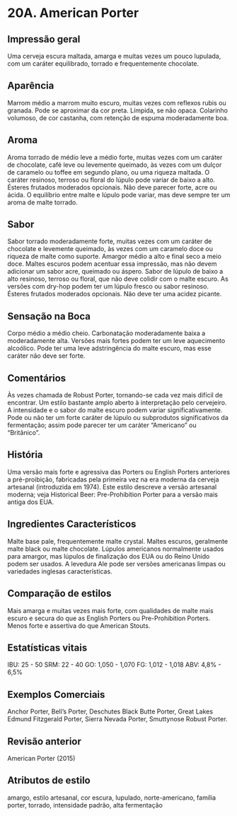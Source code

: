 # 20A. American Porter

## Impressão geral

Uma cerveja escura maltada, amarga e muitas vezes um pouco lupulada, com um caráter equilibrado, torrado e frequentemente chocolate.

## Aparência

Marrom médio a marrom muito escuro, muitas vezes com reflexos rubis ou granada. Pode se aproximar da cor preta. Límpida, se não opaca. Colarinho volumoso, de cor castanha, com retenção de espuma moderadamente boa.

## Aroma

Aroma torrado de médio leve a médio forte, muitas vezes com um caráter de chocolate, café leve ou levemente queimado, às vezes com um dulçor de caramelo ou toffee em segundo plano, ou uma riqueza maltada. O caráter resinoso, terroso ou floral do lúpulo pode variar de baixo a alto. Ésteres frutados moderados opcionais. Não deve parecer forte, acre ou ácida. O equilíbrio entre malte e lúpulo pode variar, mas deve sempre ter um aroma de malte torrado.

## Sabor

Sabor torrado moderadamente forte, muitas vezes com um caráter de chocolate e levemente queimado, às vezes com um caramelo doce ou riqueza de malte como suporte. Amargor médio a alto e final seco a meio doce. Maltes escuros podem acentuar essa impressão, mas não devem adicionar um sabor acre, queimado ou áspero. Sabor de lúpulo de baixo a alto resinoso, terroso ou floral, que não deve colidir com o malte escuro. As versões com dry-hop podem ter um lúpulo fresco ou sabor resinoso. Ésteres frutados moderados opcionais. Não deve ter uma acidez picante.

## Sensação na Boca

Corpo médio a médio cheio. Carbonatação moderadamente baixa a moderadamente alta. Versões mais fortes podem ter um leve aquecimento alcoólico. Pode ter uma leve adstringência do malte escuro, mas esse caráter não deve ser forte.

## Comentários

Às vezes chamada de Robust Porter, tornando-se cada vez mais difícil de encontrar. Um estilo bastante amplo aberto à interpretação pelo cervejeiro. A intensidade e o sabor do malte escuro podem variar significativamente. Pode ou não ter um forte caráter de lúpulo ou subprodutos significativos da fermentação; assim pode parecer ter um caráter “Americano” ou “Britânico”.

## História

Uma versão mais forte e agressiva das Porters ou English Porters anteriores a pré-proibição, fabricadas pela primeira vez na era moderna da cerveja artesanal (introduzida em 1974). Este estilo descreve a versão artesanal moderna; veja Historical Beer: Pre-Prohibition Porter para a versão mais antiga dos EUA.

## Ingredientes Característicos

Malte base pale, frequentemente malte crystal. Maltes escuros, geralmente malte black ou malte chocolate. Lúpulos americanos normalmente usados para amargor, mas lúpulos de finalização dos EUA ou do Reino Unido podem ser usados. A levedura Ale pode ser versões americanas limpas ou variedades inglesas características.

## Comparação de estilos

Mais amarga e muitas vezes mais forte, com qualidades de malte mais escuro e secura do que as English Porters ou Pre-Prohibition Porters. Menos forte e assertiva do que American Stouts.

## Estatísticas vitais

IBU: 25 - 50
SRM: 22 - 40
GO: 1,050 - 1,070
FG: 1,012 - 1,018
ABV: 4,8% - 6,5%

## Exemplos Comerciais

Anchor Porter, Bell’s Porter, Deschutes Black Butte Porter, Great Lakes Edmund Fitzgerald Porter, Sierra Nevada Porter, Smuttynose Robust Porter.

## Revisão anterior

American Porter (2015)

## Atributos de estilo

amargo, estilo artesanal, cor escura, lupulado, norte-americano, família porter, torrado, intensidade padrão, alta fermentação